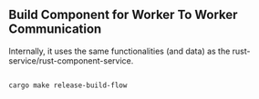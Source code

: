 ## Build Component for Worker To Worker Communication

Internally, it uses the same functionalities (and data) as the rust-service/rust-component-service.

```bash

cargo make release-build-flow

```

